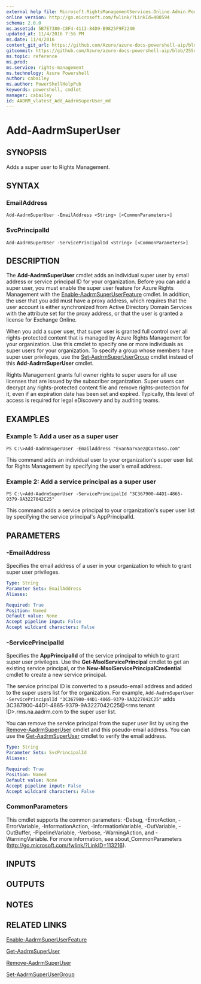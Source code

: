 ```yaml
---
external help file: Microsoft.RightsManagementServices.Online.Admin.PowerShell.dll-Help.xml
online version: http://go.microsoft.com/fwlink/?LinkId=400594
schema: 2.0.0
ms.assetid: 5B7E7380-C8F4-4113-84D9-B9825F9F2240
updated_at: 11/4/2016 7:56 PM
ms.date: 11/4/2016
content_git_url: https://github.com/Azure/azure-docs-powershell-aip/blob/master/Azure%20Information%20Protection/AADRM/vlatest/Add-AadrmSuperUser.md
gitcommit: https://github.com/Azure/azure-docs-powershell-aip/blob/255ddad98222233495954a5753e4e2da2f26bc6d/Azure%20Information%20Protection/AADRM/vlatest/Add-AadrmSuperUser.md
ms.topic: reference
ms.prod: 
ms.service: rights-management
ms.technology: Azure Powershell
author: cabailey
ms.author: PowerShellHelpPub
keywords: powershell, cmdlet
manager: cabailey
id: AADRM_vlatest_Add_AadrmSuperUser_md
---
```


# Add-AadrmSuperUser

## SYNOPSIS
Adds a super user to Rights Management.

## SYNTAX

### EmailAddress
```
Add-AadrmSuperUser -EmailAddress <String> [<CommonParameters>]
```

### SvcPrincipalId
```
Add-AadrmSuperUser -ServicePrincipalId <String> [<CommonParameters>]
```

## DESCRIPTION
The **Add-AadrmSuperUser** cmdlet adds an individual super user by email address or service principal ID for your organization.
Before you can add a super user, you must enable the super user feature for Azure Rights Management with the [Enable-AadrmSuperUserFeature](./Enable-AadrmSuperUserFeature.md) cmdlet.
In addition, the user that you add must have a proxy address, which requires that the user account is either synchronized from Active Directory Domain Services with the attribute set for the proxy address, or that the user is granted a license for Exchange Online.

When you add a super user, that super user is granted full control over all rights-protected content that is managed by Azure Rights Management for your organization.
Use this cmdlet to specify one or more individuals as super users for your organization.
To specify a group whose members have super user privileges, use the [Set-AadrmSuperUserGroup](./Set-AadrmSuperUserGroup.md) cmdlet instead of this **Add-AadrmSuperUser** cmdlet.

Rights Management grants full owner rights to super users for all use licenses that are issued by the subscriber organization.
Super users can decrypt any rights-protected content file and remove rights-protection for it, even if an expiration date has been set and expired.
Typically, this level of access is required for legal eDiscovery and by auditing teams.

## EXAMPLES

### Example 1: Add a user as a super user
```
PS C:\>Add-AadrmSuperUser -EmailAddress "EvanNarvaez@Contoso.com"
```

This command adds an individual user to your organization's super user list for Rights Management by specifying the user's email address.

### Example 2: Add a service principal as a super user
```
PS C:\>Add-AadrmSuperUser -ServicePrincipalId "3C367900-44D1-4865-9379-9A3227042C25"
```

This command adds a service principal to your organization's super user list by specifying the service principal's AppPrincipalId.

## PARAMETERS

### -EmailAddress
Specifies the email address of a user in your organization to which to grant super user privileges.

```yaml
Type: String
Parameter Sets: EmailAddress
Aliases:

Required: True
Position: Named
Default value: None
Accept pipeline input: False
Accept wildcard characters: False
```

### -ServicePrincipalId
Specifies the **AppPrincipalId** of the service principal to which to grant super user privileges.
Use the **Get-MsolServicePrincipal** cmdlet to get an existing service principal, or the **New-MsolServicePrincipalCredential** cmdlet to create a new service principal.

The service principal ID is converted to a pseudo-email address and added to the super users list for the organization.
For example, `Add-AadrmSuperUser -ServicePrincipalId "3C367900-44D1-4865-9379-9A3227042C25"` adds 3C367900-44D1-4865-9379-9A3227042C25@\<rms tenant ID\>.rms.na.aadrm.com to the super user list.

You can remove the service principal from the super user list by using the [Remove-AadrmSuperUser](./Remove-AadrmSuperUser.md) cmdlet and this pseudo-email address.
You can use the [Get-AadrmSuperUser](./Get-AadrmSuperUser.md) cmdlet to verify the email address.

```yaml
Type: String
Parameter Sets: SvcPrincipalId
Aliases:

Required: True
Position: Named
Default value: None
Accept pipeline input: False
Accept wildcard characters: False
```

### CommonParameters
This cmdlet supports the common parameters: -Debug, -ErrorAction, -ErrorVariable, -InformationAction, -InformationVariable, -OutVariable, -OutBuffer, -PipelineVariable, -Verbose, -WarningAction, and -WarningVariable. For more information, see about_CommonParameters (http://go.microsoft.com/fwlink/?LinkID=113216).

## INPUTS

## OUTPUTS

## NOTES

## RELATED LINKS

[Enable-AadrmSuperUserFeature](xref:AADRM/vlatest/Enable-AadrmSuperUserFeature.md)

[Get-AadrmSuperUser](xref:AADRM/vlatest/Get-AadrmSuperUser.md)

[Remove-AadrmSuperUser](xref:AADRM/vlatest/Remove-AadrmSuperUser.md)

[Set-AadrmSuperUserGroup](xref:AADRM/vlatest/Set-AadrmSuperUserGroup.md)
